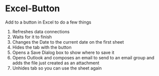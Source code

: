 # Excel-Button
Add to a button in Excel to do a few things
1. Refreshes data connections
2. Waits for it to finish
3. Changes the Date to the current date on the first sheet
4. Hides the tab with the button
5. Opens a Save Dialog box to show where to save it
6. Opens Outlook and composes an email to send to an email group and adds the file just created as an attachment
7. Unhides tab so you can use the sheet again
